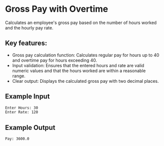 # Gross Pay with Overtime
Calculates an employee's gross pay based on the number of hours worked and the hourly pay rate.

## Key features:
- Gross pay calculation function: Calculates regular pay for hours up to 40 and overtime pay for hours exceeding 40.
- Input validation: Ensures that the entered hours and rate are valid numeric values and that the hours worked are within a reasonable range.
- Clear output: Displays the calculated gross pay with two decimal places.

## Example Input 
```bash
Enter Hours: 30
Enter Rate: 120
```
## Example Output 

```bash
Pay: 3600.0 
```
